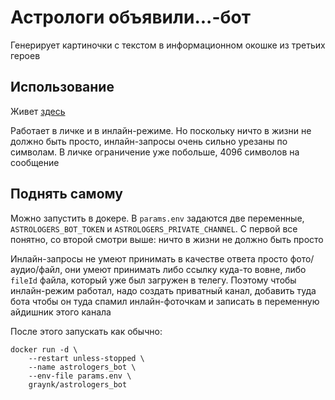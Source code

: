 # Астрологи объявили...-бот
Генерирует картиночки с текстом в информационном окошке из третьих героев

## Использование

Живет [здесь](https://t.me/astrologers_bot)

Работает в личке и в инлайн-режиме. Но поскольку ничто в жизни не должно быть просто,
инлайн-запросы очень сильно урезаны по символам. В личке ограничение уже побольше, 4096 символов на сообщение


## Поднять самому

Можно запустить в докере. В `params.env` задаются две переменные, `ASTROLOGERS_BOT_TOKEN` и `ASTROLOGERS_PRIVATE_CHANNEL`.
С первой все понятно, со второй смотри выше: ничто в жизни не должно быть просто

Инлайн-запросы не умеют принимать в качестве ответа просто фото/аудио/файл, они умеют принимать либо ссылку куда-то вовне,
либо `fileId` файла, который уже был загружен в телегу. Поэтому чтобы инлайн-режим работал,
надо создать приватный канал, добавить туда бота чтобы он туда спамил инлайн-фоточкам и записать в переменную айдишник этого канала

После этого запускать как обычно:  
```
docker run -d \
    --restart unless-stopped \
    --name astrologers_bot \
    --env-file params.env \
    graynk/astrologers_bot
```
